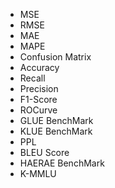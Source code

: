 
- MSE
- RMSE
- MAE
- MAPE
- Confusion Matrix
- Accuracy
- Recall
- Precision
- F1-Score
- ROCurve
- GLUE BenchMark
- KLUE BenchMark
- PPL
- BLEU Score
- HAERAE BenchMark
- K-MMLU